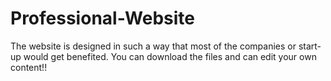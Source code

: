 # Professional-Website
The website is designed in such a way that most of the companies or start-up would get benefited. You can download the files and can edit your own content!!
